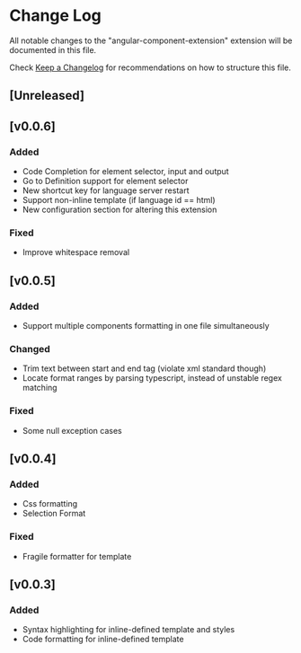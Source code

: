 # Change Log
All notable changes to the "angular-component-extension" extension will be documented in this file.

Check [Keep a Changelog](http://keepachangelog.com/) for recommendations on how to structure this file.

## [Unreleased]

## [v0.0.6]
### Added
- Code Completion for element selector, input and output
- Go to Definition support for element selector
- New shortcut key for language server restart
- Support non-inline template (if language id == html)
- New configuration section for altering this extension
### Fixed
- Improve whitespace removal

## [v0.0.5]
### Added
- Support multiple components formatting in one file simultaneously
### Changed
- Trim text between start and end tag (violate xml standard though)
- Locate format ranges by parsing typescript, instead of unstable regex matching
### Fixed
- Some null exception cases

## [v0.0.4]
### Added
- Css formatting
- Selection Format
### Fixed
- Fragile formatter for template

## [v0.0.3]
### Added
- Syntax highlighting for inline-defined template and styles
- Code formatting for inline-defined template